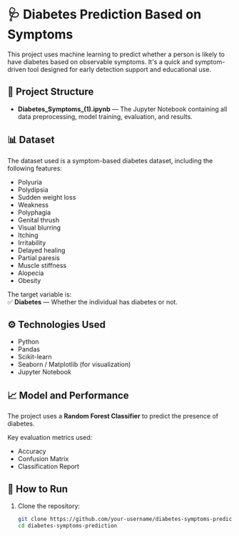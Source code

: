 # 🩺 Diabetes Prediction Based on Symptoms

This project uses machine learning to predict whether a person is likely to have diabetes based on observable symptoms. It's a quick and symptom-driven tool designed for early detection support and educational use.

## 📂 Project Structure

- **Diabetes_Symptoms_(1).ipynb** — The Jupyter Notebook containing all data preprocessing, model training, evaluation, and results.

## 📊 Dataset

The dataset used is a symptom-based diabetes dataset, including the following features:

- Polyuria
- Polydipsia
- Sudden weight loss
- Weakness
- Polyphagia
- Genital thrush
- Visual blurring
- Itching
- Irritability
- Delayed healing
- Partial paresis
- Muscle stiffness
- Alopecia
- Obesity

The target variable is:  
✅ **Diabetes** — Whether the individual has diabetes or not.

## ⚙️ Technologies Used

- Python 
- Pandas
- Scikit-learn
- Seaborn / Matplotlib (for visualization)
- Jupyter Notebook

## 📈 Model and Performance

The project uses a **Random Forest Classifier** to predict the presence of diabetes.

Key evaluation metrics used:
- Accuracy
- Confusion Matrix
- Classification Report

## 📌 How to Run

1. Clone the repository:
   ```bash
   git clone https://github.com/your-username/diabetes-symptoms-prediction.git
   cd diabetes-symptoms-prediction
